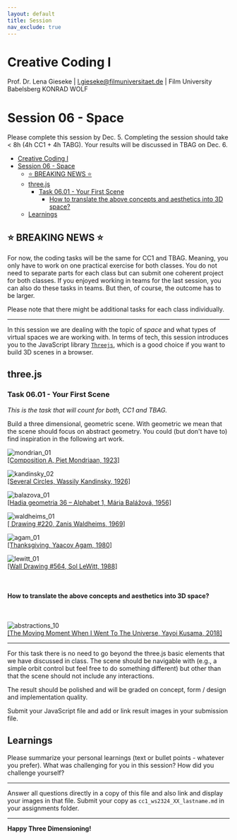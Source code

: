 ```yaml
---
layout: default
title: Session
nav_exclude: true
---
```



# Creative Coding I

Prof. Dr. Lena Gieseke \| l.gieseke@filmuniversitaet.de  \| Film University Babelsberg KONRAD WOLF
  


# Session 06 - Space

Please complete this session by Dec. 5. Completing the session should take < 8h (4h CC1 + 4h TABG). Your results will be discussed in TBAG on Dec. 6.


- [Creative Coding I](#creative-coding-i)
- [Session 06 - Space](#session-06---space)
  - [⭐️ BREAKING NEWS ⭐️](#️-breaking-news-️)
  - [three.js](#threejs)
    - [Task 06.01 - Your First Scene](#task-0601---your-first-scene)
      - [How to translate the above concepts and aesthetics into 3D space?](#how-to-translate-the-above-concepts-and-aesthetics-into-3d-space)
  - [Learnings](#learnings)



## ⭐️ BREAKING NEWS ⭐️ 
For now, the coding tasks will be the same for CC1 and TBAG. Meaning, you only have to work on one practical exercise for both classes. You do not need to separate parts for each class but can submit one coherent project for both classes. If you enjoyed working in teams for the last session, you can also do these tasks in teams. But then, of course, the outcome has to be larger.

Please note that there might be additional tasks for each class individually.

---

In this session we are dealing with the topic of _space_ and what types of virtual spaces we are working with. In terms of tech, this session introduces you to the JavaScript library [`Threejs`](https://threejs.org/), which is a good choice if you want to build 3D scenes in a browser.

## three.js

### Task 06.01 - Your First Scene


*This is the task that will count for both, CC1 and TBAG.*

Build a three dimensional, geometric scene. With geometric we mean that the scene should focus on abstract geometry. You could (but don't have to) find inspiration in the following art work.


![mondrian_01](img/mondrian_01.png)  
[[Composition A, Piet Mondriaan, 1923]](https://www.wikiart.org/de/piet-mondrian/composition-a-1923) 

![kandinsky_02](img/kandinsky_02.jpg)  
[[Several Circles, Wassily Kandinsky, 1926]](https://en.wikipedia.org/wiki/File:Vassily_Kandinsky,_1926_-_Several_Circles,_Gugg_0910_25.jpg)

![balazova_01](img/balazova_01.jpg)  
[[Hadia geometria 36 – Alphabet 1, Mária Balážová, 1956]](https://www.1stdibs.com/art/prints-works-on-paper/abstract-prints-works-on-paper/yaacov-agam-thanksgiving/id-a_13123922/) 

![waldheims_01](img/waldheims_01.jpg)  
[[ Drawing #220, Zanis Waldheims, 1969]](https://post.moma.org/zanis-waldheims/) 

![agam_01](img/agam_01.png)  
[[Thanksgiving, Yaacov Agam, 1980]](https://www.1stdibs.com/art/prints-works-on-paper/abstract-prints-works-on-paper/yaacov-agam-thanksgiving/id-a_13123922/) 


![lewitt_01](img/lewitt_01.png)  
[[Wall Drawing #564, Sol LeWitt, 1988]](https://www.nytimes.com/2013/09/06/arts/design/sol-lewitt.html) 

<br >

#### How to translate the above concepts and aesthetics into 3D space?

<br >

![abstractions_10](img/abstractions_10.jpg)  
[[The Moving Moment When I Went To The Universe, Yayoi Kusama, 2018]](https://ocula.com/art-galleries/victoria-miro-gallery/exhibitions/yayoi-kusama/)  

---

For this task there is no need to go beyond the three.js basic elements that we have discussed in class. The scene should be navigable with (e.g., a simple orbit control but feel free to do something different) but other than that the scene should not include any interactions.
  
The result should be polished and will be graded on concept, form / design and implementation quality.

Submit your JavaScript file and add or link result images in your submission file.


## Learnings

Please summarize your personal learnings (text or bullet points - whatever you prefer). What was challenging for you in this session? How did you challenge yourself?


---

Answer all questions directly in a copy of this file and also link and display your images in that file. Submit your copy as `cc1_ws2324_XX_lastname.md` in your assignments folder.

---


**Happy Three Dimensioning!**